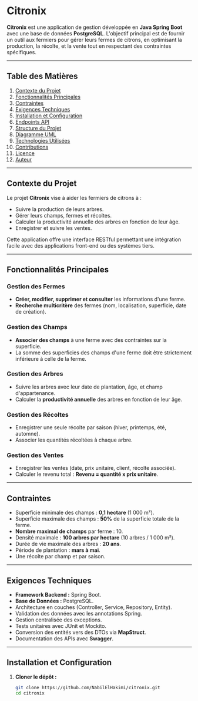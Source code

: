 # Citronix

**Citronix** est une application de gestion développée en **Java Spring Boot** avec une base de données **PostgreSQL**. L'objectif principal est de fournir un outil aux fermiers pour gérer leurs fermes de citrons, en optimisant la production, la récolte, et la vente tout en respectant des contraintes spécifiques.

---

## Table des Matières

1. [Contexte du Projet](#contexte-du-projet)
2. [Fonctionnalités Principales](#fonctionnalités-principales)
3. [Contraintes](#contraintes)
4. [Exigences Techniques](#exigences-techniques)
5. [Installation et Configuration](#installation-et-configuration)
6. [Endpoints API](#endpoints-api)
7. [Structure du Projet](#structure-du-projet)
8. [Diagramme UML](#diagramme-uml)
9. [Technologies Utilisées](#technologies-utilisées)
10. [Contributions](#contributions)
11. [Licence](#licence)
12. [Auteur](#auteur)

---

## Contexte du Projet

Le projet **Citronix** vise à aider les fermiers de citrons à :

- Suivre la production de leurs arbres.
- Gérer leurs champs, fermes et récoltes.
- Calculer la productivité annuelle des arbres en fonction de leur âge.
- Enregistrer et suivre les ventes.

Cette application offre une interface RESTful permettant une intégration facile avec des applications front-end ou des systèmes tiers.

---

## Fonctionnalités Principales

### Gestion des Fermes
- **Créer, modifier, supprimer et consulter** les informations d'une ferme.
- **Recherche multicritère** des fermes (nom, localisation, superficie, date de création).

### Gestion des Champs
- **Associer des champs** à une ferme avec des contraintes sur la superficie.
- La somme des superficies des champs d'une ferme doit être strictement inférieure à celle de la ferme.

### Gestion des Arbres
- Suivre les arbres avec leur date de plantation, âge, et champ d'appartenance.
- Calculer la **productivité annuelle** des arbres en fonction de leur âge.

### Gestion des Récoltes
- Enregistrer une seule récolte par saison (hiver, printemps, été, automne).
- Associer les quantités récoltées à chaque arbre.

### Gestion des Ventes
- Enregistrer les ventes (date, prix unitaire, client, récolte associée).
- Calculer le revenu total : **Revenu = quantité x prix unitaire**.

---

## Contraintes

- Superficie minimale des champs : **0,1 hectare** (1 000 m²).
- Superficie maximale des champs : **50%** de la superficie totale de la ferme.
- **Nombre maximal de champs** par ferme : 10.
- Densité maximale : **100 arbres par hectare** (10 arbres / 1 000 m²).
- Durée de vie maximale des arbres : **20 ans**.
- Période de plantation : **mars à mai**.
- Une récolte par champ et par saison.

---

## Exigences Techniques

- **Framework Backend :** Spring Boot.
- **Base de Données :** PostgreSQL.
- Architecture en couches (Controller, Service, Repository, Entity).
- Validation des données avec les annotations Spring.
- Gestion centralisée des exceptions.
- Tests unitaires avec JUnit et Mockito.
- Conversion des entités vers des DTOs via **MapStruct**.
- Documentation des APIs avec **Swagger**.

---

## Installation et Configuration

1. **Cloner le dépôt :**
   ```bash
   git clone https://github.com/NabilElHakimi/citronix.git
   cd citronix
